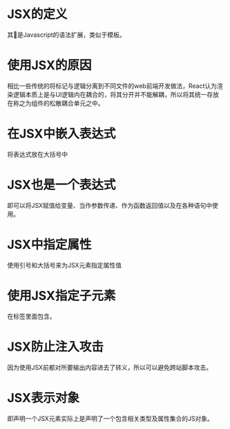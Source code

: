 # JSX的定义
  其是Javascript的语法扩展，类似于模板。

# 使用JSX的原因
  相比一些传统的将标记与逻辑分离到不同文件的web前端开发做法，React认为渲染逻辑本质上是与UI逻辑内在耦合的，将其分开并不能解耦，所以将其统一存放在称之为组件的松散耦合单元之中。

# 在JSX中嵌入表达式
  将表达式放在大括号中

# JSX也是一个表达式
  即可以将JSX赋值给变量、当作参数传递、作为函数返回值以及在各种语句中使用。

# JSX中指定属性
  使用引号和大括号来为JSX元素指定属性值

# 使用JSX指定子元素
  在标签里面包含。

# JSX防止注入攻击
  因为使用JSX前都对所要输出内容进去了转义，所以可以避免跨站脚本攻击。

# JSX表示对象
  即声明一个JSX元素实际上是声明了一个包含相关类型及属性集合的JS对象。

